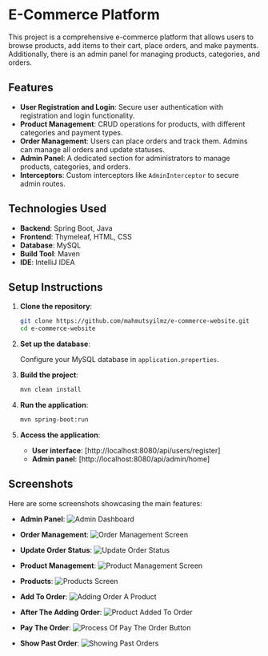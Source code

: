 # E-Commerce Platform

This project is a comprehensive e-commerce platform that allows users to browse products, add items to their cart, place orders, and make payments. Additionally, there is an admin panel for managing products, categories, and orders.

## Features

- **User Registration and Login**: Secure user authentication with registration and login functionality.
- **Product Management**: CRUD operations for products, with different categories and payment types.
- **Order Management**: Users can place orders and track them. Admins can manage all orders and update statuses.
- **Admin Panel**: A dedicated section for administrators to manage products, categories, and orders.
- **Interceptors**: Custom interceptors like `AdminInterceptor` to secure admin routes.

## Technologies Used

- **Backend**: Spring Boot, Java
- **Frontend**: Thymeleaf, HTML, CSS
- **Database**: MySQL
- **Build Tool**: Maven
- **IDE**: IntelliJ IDEA

## Setup Instructions

1. **Clone the repository**:
   ```bash
   git clone https://github.com/mahmutsyilmz/e-commerce-website.git
   cd e-commerce-website

2. **Set up the database**:

   Configure your MySQL database in `application.properties`.

3. **Build the project**:

   ```bash
   mvn clean install

4. **Run the application**:

   ```bash
   mvn spring-boot:run

5. **Access the application**:

   - **User interface**: [http://localhost:8080/api/users/register]
   - **Admin panel**: [http://localhost:8080/api/admin/home]
  
## Screenshots

Here are some screenshots showcasing the main features:

- **Admin Panel**:
  ![Admin Dashboard](https://github.com/mahmutsyilmz/e-commerce-website/blob/feature/thymeleaf-email-payment/images/adminPanel.png)

- **Order Management**:
  ![Order Management Screen](https://github.com/mahmutsyilmz/e-commerce-website/blob/feature/thymeleaf-email-payment/images/ordersPanel.png)

- **Update Order Status**:
  ![Update Order Status](https://github.com/mahmutsyilmz/e-commerce-website/blob/feature/thymeleaf-email-payment/images/updateOrderStatus.png)  

- **Product Management**:
  ![Product Management Screen](https://github.com/mahmutsyilmz/e-commerce-website/blob/feature/thymeleaf-email-payment/images/productManagement.png)

- **Products**:
  ![Products Screen](https://github.com/mahmutsyilmz/e-commerce-website/blob/feature/thymeleaf-email-payment/images/admin-dashboard.png)

- **Add To Order**:
  ![Adding Order A Product](https://github.com/mahmutsyilmz/e-commerce-website/blob/feature/thymeleaf-email-payment/images/addToOrder.PNG)

- **After The Adding Order**:
  ![Product Added To Order](https://github.com/mahmutsyilmz/e-commerce-website/blob/feature/thymeleaf-email-payment/images/afterAddToOrder.png)

- **Pay The Order**:
  ![Process Of Pay The Order Button](https://github.com/mahmutsyilmz/e-commerce-website/blob/feature/thymeleaf-email-payment/images/payToOrder.png)

- **Show Past Order**:
  ![Showing Past Orders](https://github.com/mahmutsyilmz/e-commerce-website/blob/feature/thymeleaf-email-payment/images/showPastOrders.png)




